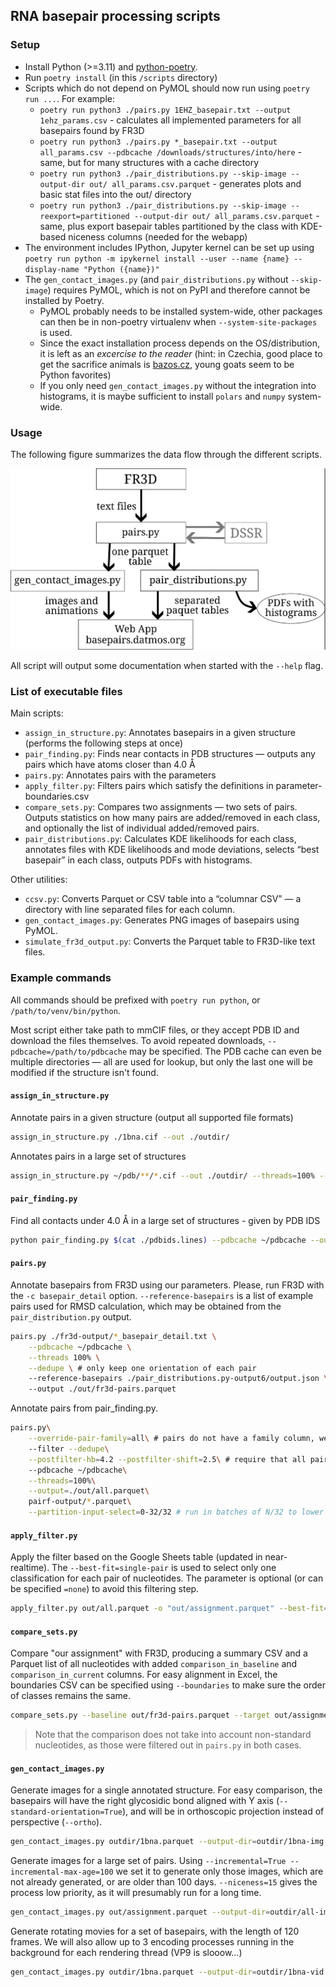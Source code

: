 ## RNA basepair processing scripts

### Setup

* Install Python (>=3.11) and [python-poetry](https://python-poetry.org/).
* Run `poetry install` (in this `/scripts` directory)
* Scripts which do not depend on PyMOL should now run using `poetry run ...`. For example:
    - `poetry run python3 ./pairs.py 1EHZ_basepair.txt --output 1ehz_params.csv` - calculates all implemented parameters for all basepairs found by FR3D
    - `poetry run python3 ./pairs.py *_basepair.txt --output all_params.csv --pdbcache /downloads/structures/into/here` - same, but for many structures with a cache directory
    - `poetry run python3 ./pair_distributions.py --skip-image --output-dir out/ all_params.csv.parquet` - generates plots and basic stat files into the out/ directory
    - `poetry run python3 ./pair_distributions.py --skip-image --reexport=partitioned --output-dir out/ all_params.csv.parquet` - same, plus export basepair tables partitioned by the class with KDE-based niceness columns (needed for the webapp)
* The environment includes IPython, Jupyter kernel can be set up using `poetry run python -m ipykernel install --user --name {name} --display-name "Python ({name})"`
* The `gen_contact_images.py` (and `pair_distributions.py` without `--skip-image`) requires PyMOL, which is not on PyPI and therefore cannot be installed by Poetry.
    * PyMOL probably needs to be installed system-wide, other packages can then be in non-poetry virtualenv when `--system-site-packages` is used.
    * Since the exact installation process depends on the OS/distribution, it is left as an *excercise to the reader* (hint: in Czechia, good place to get the sacrifice animals is [bazos.cz](https://zvirata.bazos.cz/koza/), young goats seem to be Python favorites)
    * If you only need `gen_contact_images.py` without the integration into histograms, it is maybe sufficient to install `polars` and `numpy` system-wide.

### Usage

The following figure summarizes the data flow through the different scripts.

![](./diagram-overall-dataflow.svg)

All script will output some documentation when started with the `--help` flag.

### List of executable files

Main scripts:

* `assign_in_structure.py`: Annotates basepairs in a given structure (performs the following steps at once)
* `pair_finding.py`: Finds near contacts in PDB structures — outputs any pairs which have atoms closer than 4.0 Å
* `pairs.py`: Annotates pairs with the parameters
* `apply_filter.py`: Filters pairs which satisfy the definitions in parameter-boundaries.csv
* `compare_sets.py`: Compares two assignments — two sets of pairs. Outputs statistics on how many pairs are added/removed in each class, and optionally the list of individual added/removed pairs.
* `pair_distributions.py`: Calculates KDE likelihoods for each class, annotates files with KDE likelihoods and mode deviations, selects “best basepair” in each class, outputs PDFs with histograms.

Other utilities:

* `ccsv.py`: Converts Parquet or CSV table into a “columnar CSV” — a directory with line separated files for each column.
* `gen_contact_images.py`: Generates PNG images of basepairs using PyMOL.
* `simulate_fr3d_output.py`: Converts the Parquet table to FR3D-like text files.


### Example commands

All commands should be prefixed with `poetry run python`, or `/path/to/venv/bin/python`.

Most script either take path to mmCIF files, or they accept PDB ID and download the files themselves. To avoid repeated downloads, `--pdbcache=/path/to/pdbcache` may be specified. The PDB cache can even be multiple directories — all are used for lookup, but only the last one will be modified if the structure isn't found.

#### `assign_in_structure.py`

Annotate pairs in a given structure (output all supported file formats)

```sh
assign_in_structure.py ./1bna.cif --out ./outdir/
```

Annotates pairs in a large set of structures

```sh
assign_in_structure.py ~/pdb/**/*.cif --out ./outdir/ --threads=100% --format=parquet
```

#### `pair_finding.py`

Find all contacts under 4.0 Å in a large set of structures - given by PDB IDS

```sh
python pair_finding.py $(cat ./pdbids.lines) --pdbcache ~/pdbcache --output ./pairf-output/ --distance 4.0 --threads 100%
```

#### `pairs.py`

Annotate basepairs from FR3D using our parameters. Please, run FR3D with the `-c basepair_detail` option. `--reference-basepairs` is a list of example pairs used for RMSD calculation, which may be obtained from the `pair_distribution.py` output.

```bash
pairs.py ./fr3d-output/*_basepair_detail.txt \
    --pdbcache ~/pdbcache \
    --threads 100% \
    --dedupe \ # only keep one orientation of each pair
    --reference-basepairs ./pair_distributions.py-output6/output.json \ # optional, from pair_distributions.py
    --output ./out/fr3d-pairs.parquet
```

Annotate pairs from pair_finding.py. 

```bash
pairs.py\
    --override-pair-family=all\ # pairs do not have a family column, we want to calculate parameters for each pair in each family
    --filter --dedupe\
    --postfilter-hb=4.2 --postfilter-shift=2.5\ # require that all pairs have at least one 4.2 Å H-bond, and |shift| < 2.5Å
    --pdbcache ~/pdbcache\
    --threads=100%\
    --output=./out/all.parquet\
    pairf-output/*.parquet\
    --partition-input-select=0-32/32 # run in batches of N/32 to lower memory usage
```

#### `apply_filter.py`

Apply the filter based on the Google Sheets table (updated in near-realtime).
The `--best-fit=single-pair` is used to select only one classification for each pair of nucleotides.
The parameter is optional (or can be specified `=none`) to avoid this filtering step.

```bash
apply_filter.py out/all.parquet -o "out/assignment.parquet" --best-fit=single-pair
```

#### `compare_sets.py`

Compare "our assignment" with FR3D, producing a summary CSV and a Parquet list of all nucleotides with added `comparison_in_baseline` and `comparison_in_current` columns.
For easy alignment in Excel, the boundaries CSV can be specified using `--boundaries` to make sure the order of classes remains the same.

```bash
compare_sets.py --baseline out/fr3d-pairs.parquet --target out/assignment.parquet -o out/comparison-stats.csv --output-full-diff out/comparison-list.parquet
```

> Note that the comparison does not take into account non-standard nucleotides, as those were filtered out in `pairs.py` in both cases.

#### `gen_contact_images.py`

Generate images for a single annotated structure. For easy comparison, the basepairs will have the right glycosidic bond aligned with Y axis (`--standard-orientation=True`), and will be in orthoscopic projection instead of perspective (`--ortho`).

```bash
gen_contact_images.py outdir/1bna.parquet --output-dir=outdir/1bna-img --standard-orientation=True --ortho
```

Generate images for a large set of pairs.
Using `--incremental=True --incremental-max-age=100` we set it to generate only those images, which are not already generated, or are older than 100 days.
`--niceness=15` gives the process low priority, as it will presumably run for a long time.

```bash
gen_contact_images.py out/assignment.parquet --output-dir=outdir/all-img --threads=50% --standard-orientation=True --niceness=15 --incremental=True --incremental-max-age=100
```

Generate rotating movies for a set of basepairs, with the length of 120 frames.
We will also allow up to 3 encoding processes running in the background for each rendering thread (VP9 is slooow...)

```bash
gen_contact_images.py outdir/1bna.parquet --output-dir=outdir/1bna-vid --standard-orientation=True --movie=120 --ffmpeg_background=3
```
